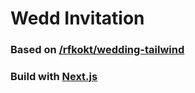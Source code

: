# Wedd Invitation

### Based on [/rfkokt/wedding-tailwind](https://github.com/rfkokt/wedding-tailwind) 

### Build with [Next.js](https://nextjs.org)

